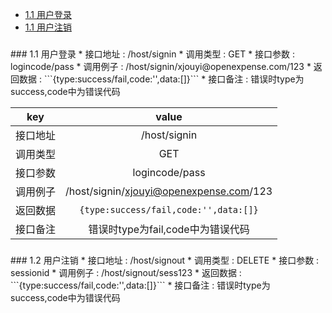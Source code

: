 
* [1.1 用户登录](#1.1) 
* [1.1 用户注销](#1.2) 

<h3 id="1.1"></h3> 
### 1.1 用户登录
* 接口地址 : /host/signin
* 调用类型 : GET
* 接口参数 : logincode/pass
* 调用例子 : /host/signin/xjouyi@openexpense.com/123
* 返回数据 : ```{type:success/fail,code:'',data:[]}```
* 接口备注 : 错误时type为success,code中为错误代码

| key        | value           |
| ------------- |:-------------:|
| 接口地址      | /host/signin |
| 调用类型     | GET      |
| 接口参数 | logincode/pass     |
| 调用例子 | /host/signin/xjouyi@openexpense.com/123     |
| 返回数据 | ```{type:success/fail,code:'',data:[]}```     |
| 接口备注 |错误时type为fail,code中为错误代码     |

<h3 id="1.2"></h3> 
### 1.2 用户注销
* 接口地址 : /host/signout
* 调用类型 : DELETE
* 接口参数 : sessionid
* 调用例子 : /host/signout/sess123
* 返回数据 : ```{type:success/fail,code:'',data:[]}```
* 接口备注 : 错误时type为success,code中为错误代码





















